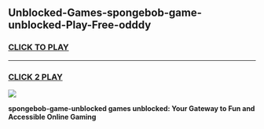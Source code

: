 
## Unblocked-Games-spongebob-game-unblocked-Play-Free-odddy
<h3>
<a href="https://premium76.site?title=spongebob-game-unblocked&ref=18A1">CLICK TO PLAY</a></h3>
<hr>

<h3>
<a href="https://premium76.site?title=spongebob-game-unblocked&ref=18A1">CLICK 2 PLAY</a>
  
</h3>

<a href="https://premium76.site?title=spongebob-game-unblocked&ref=18A1"><img src="https://clearcache.store/games.png"></a>


**spongebob-game-unblocked games unblocked: Your Gateway to Fun and Accessible Online Gaming**
